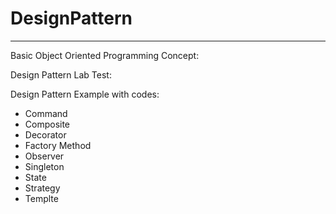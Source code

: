 # DesignPattern
***

Basic Object Oriented Programming Concept:

Design Pattern Lab Test:

Design Pattern Example with codes:

* Command
* Composite
* Decorator
* Factory Method
* Observer
* Singleton
* State
* Strategy
* Templte
